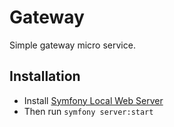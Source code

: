 # Gateway

Simple gateway micro service.

## Installation

  - Install [Symfony Local Web Server](https://symfony.com/doc/current/setup/symfony_server.html)
  - Then run `symfony server:start`
